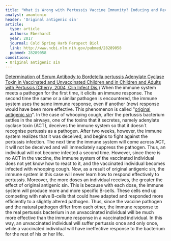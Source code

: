 ```yaml
---
title: "What is Wrong with Pertussis Vaccine Immunity? Inducing and Recalling Vaccine-Specific Immunity"
analyst: amantonio
header: 'Original antigenic sin'
article:
  type: article
  authors: Eberhardt
  year: 2017
  journal: Cold Spring Harb Perspect Biol
  link: http://www.ncbi.nlm.nih.gov/pubmed/28289058
  pubmed: 28289058
conditions:
- Original antigenic sin
---
```


[Determination of Serum Antibody to Bordetella pertussis Adenylate Cyclase Toxin in Vaccinated and Unvaccinated Children and in Children and Adults with Pertussis (Cherry, 2004, Clin Infect Dis.)](https://academic.oup.com/cid/article/38/4/502/351500/Determination-of-Serum-Antibody-to-Bordetella)
When the immune system meets a pathogen for the first time, it elicits an immune response. The second time the same or a similar pathogen is encountered, the immune system uses the same immune response, even if another (new) response would have been more effective. This phenomenon is called "[original antigenic sin](https://en.wikipedia.org/wiki/Original_antigenic_sin)". In the case of whooping cough, after the pertussis bacterium settles in the airways, one of the toxins that it secretes, namely adenylate cyclase toxin (ACT), deceives the immune system so that it doesn´t recognise pertussis as a pathogen. After two weeks, however, the immune system realizes that it was deceived, and begins to fight against the pertussis infection. The next time the immune system will come across ACT, it will not be deceived and will immediately suppress the pathogen. Thus, an individual will not become infected a second time. However, since there is no ACT in the vaccine, the immune system of the vaccinated individual does not yet know how to react to it, and the vaccinated individual becomes infected with whooping cough. Now, as a result of original antigenic sin, the immune system in this case will never learn how to respond effectively to pertussis.
Moreover, the more doses an individual receives, the greater the effect of original antigenic sin. This is because with each dose, the immune system will produce more and more specific B-cells. These cells end up competing with naive B-cells that could have adapted and responded more efficiently to a slightly altered pathogen.
Thus, since the vaccine pathogen and the natural pathogen differ from each other, the immune response to the real pertussis bacterium in an unvaccinated individual will be much more effective than the immune response in a vaccinated individual. In this way, an unvaccinated individual will suffer pertussis once and only once, while a vaccinated individual will have ineffective response to the bacterium for the rest of his or her life.
